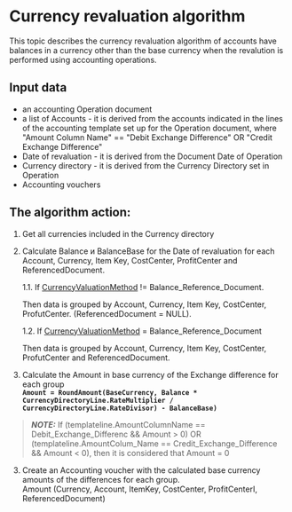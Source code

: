 # Currency revaluation algorithm

This topic describes the currency revaluation algorithm of accounts have balances in a currency other than the base currency when the revalution is performed using accounting operations.



## Input data 

   - an accounting Operation document
   - a list of Accounts - it is derived from the accounts indicated in the lines of the accounting template set up for the Operation document, where "Amount Column Name" == "Debit Exchange Difference" OR "Credit Exchange Difference"
   - Date of revaluation - it is derived from the Document Date of Operation
   - Currency directory - it is derived from the Currency Directory set in Operation
   - Accounting vouchers

## The algorithm action:

1. Get all currencies included in the Currency directory

2. Calculate Balance и BalanceBase for the Date of revaluation for each Account, Currency, Item Key, CostCenter, ProfitCenter and ReferencedDocument.

   1.1. If [CurrencyValuationMethod](https://docs.erp.net/model/entities/Finance.Accounting.Accounts.html#currencyvaluationmethod) != Balance_Reference_Document.

     Then data is grouped by Account, Currency, Item Key, CostCenter, ProfutCenter. (ReferencedDocument = NULL).

   1.2. If [CurrencyValuationMethod](https://docs.erp.net/model/entities/Finance.Accounting.Accounts.html#currencyvaluationmethod) = Balance_Reference_Document

     Then data is grouped by Account, Currency, Item Key, CostCenter, ProfutCenter and ReferencedDocument.


2. Calculate the Amount in base currency of the Exchange difference for each group
   <br/> **`Amount = RoundAmount(BaseCurrency, Balance * CurrencyDirectoryLine.RateMultiplier / CurrencyDirectoryLine.RateDivisor) - BalanceBase)`**
    
> **_NOTE:_** If (templateline.AmountColumnName == Debit_Exchange_Differenc && Amount > 0) OR (templateline.AmountColum_Name == Credit_Exchange_Difference && Amount < 0), then it is considered that Amount = 0

3. Create an Accounting voucher with the calculated base currency amounts of the differences for each group.
   <br/> Amount (Currency, Account, ItemKey, CostCenter, ProfitCenterI, ReferencedDocument)

